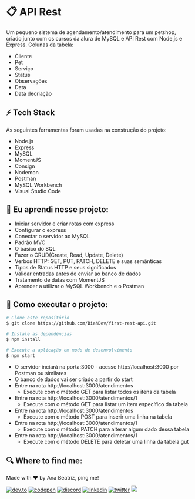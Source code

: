 
# 📋 API Rest
Um pequeno sistema de agendamento/atendimento para um petshop, criado junto com os cursos da alura de MySQL e API Rest com Node.js e Express. Colunas da tabela:
- Cliente
- Pet
- Serviço
- Status
- Observações
- Data
- Data decriação

## ⚡️ Tech Stack
As seguintes ferramentas foram usadas na construção do projeto:
- Node.js  
- Express 
- MySQL 
- MomentJS 
- Consign 
- Nodemon
- Postman  
- MySQL Workbench
- Visual Studio Code 

## 📖 Eu aprendi nesse projeto:
- Iniciar servidor e criar rotas com express
- Configurar o express
- Conectar o servidor ao MySQL
- Padrão MVC
- O básico do SQL
- Fazer o CRUD(Create, Read, Update, Delete)
- Verbos HTTP: GET, PUT, PATCH, DELETE e suas semânticas 
- Tipos de Status HTTP e seus significados
- Validar entradas antes de enviar ao banco de dados
- Tratamento de datas com MomentJS
- Aprender a utilizar o MySQL Workbench e o Postman
## 🔨 Como executar o projeto:

```bash
# Clone este repositório
$ git clone https://github.com/BiahDev/first-rest-api.git

# Instale as dependências
$ npm install

# Execute a aplicação em modo de desenvolvimento
$ npm start
```
- O servidor inciará na porta:3000 - acesse http://localhost:3000 por Postman ou similares
- O banco de dados vai ser criado a partir do start
- Entre na rota http://localhost:3000/atendimentos
  - Execute com o método GET para listar todos os itens da tabela
- Entre na rota http://localhost:3000/atendimentos/1
  - Execute com o método GET para listar um item específico da tabela
- Entre na rota http://localhost:3000/atendimentos
  - Execute com o método POST para inserir uma linha na tabela
- Entre na rota http://localhost:3000/atendimentos/1
  - Execute com o método PATCH para alterar algum dado dessa tabela
- Entre na rota http://localhost:3000/atendimentos/1
  - Execute com o método DELETE para deletar uma linha da tabela
gut

## 🔍 Where to find me:

<p>Made with ❤️ by Ana Beatriz, ping me! &nbsp;</p> 

[![dev.to](https://img.shields.io/badge/dev.to-111?style=for-the-badge&logo=devdotto&logoColor=white)](https://dev.to/biahdev)
[![codepen](https://img.shields.io/badge/codepen-111?style=for-the-badge&logo=codepen&logoColor=white)](https://codepen.io/BiahDev)
[![discord](https://img.shields.io/badge/discord-111?style=for-the-badge&logo=discord&logoColor=white)](https://dsc.bio/biahdev)
[![linkedin](https://img.shields.io/badge/linkedin-111?style=for-the-badge&logo=linkedin&logoColor=white)](https://www.linkedin.com/in/ana-beatriz-de-souza-a74a0a183/)
[![twitter](https://img.shields.io/badge/twitter-111?style=for-the-badge&logo=twitter&logoColor=white)](https://twitter.com/BiahDev)
<a href="mailto:bia8717@hotmail.com"><img src="https://img.shields.io/badge/Email-111?style=for-the-badge&logo=gmail&logoColor=white" /></a>